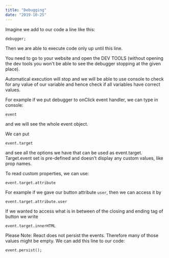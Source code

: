 ```yaml
---
title: "Debugging"
date: "2019-10-25"
---
```


Imagine we add to our code a line like this:
```
debugger;
```
Then we are able to execute code only up until this line. 

You need to go to your website and open the DEV TOOLS (without opening the dev tools you won't be able to see the debugger stopping at the given place).

Automatical execution will stop and we will be able to use console to check for any value of our variable and hence check if all variables have correct values. 

For example if we put debugger to onClick event handler, we can type in console:
```
event
```
and we will see the whole event object.

We can put
```
event.target
```

and see all the options we have that can be used as event.target. Target.event set is pre-defined and doesn't display any custom values, like prop names.

To read custom properties, we can use:
```
event.target.attribute
```
For example if we gave our button attribute <code>user</code>, then we can access it by
```
event.target.attribute.user
```
If we wanted to access what is in between of the closing and ending tag of button we write
```
event.target.innerHTML
```
Please Note: React does not persist the events. Therefore many of those values might be empty. We can add this line to our code:
```
event.persist();
```